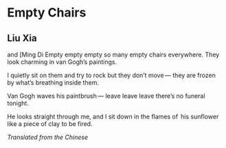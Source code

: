 # Empty Chairs
## Liu Xia
 and [Ming Di
Empty empty empty
so many empty chairs
everywhere. They look
charming in van Gogh’s paintings.

I quietly sit on them
and try to rock
but they don’t move —
they are frozen
by what’s breathing inside them.

Van Gogh waves his paintbrush —
leave leave leave
there’s no funeral tonight.

He looks straight through me,
and I sit down
in the flames of   his sunflower
like a piece of clay to be fired.

_Translated from the Chinese_